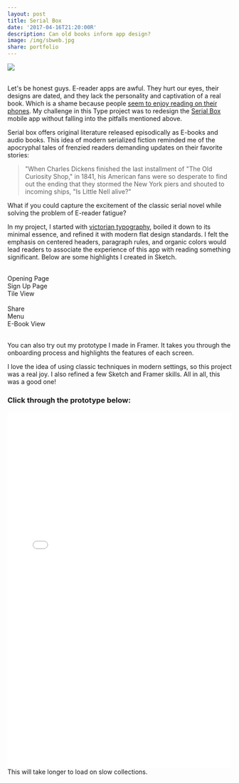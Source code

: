 ```yaml
---
layout: post
title: Serial Box
date: '2017-04-16T21:20:00R'
description: Can old books inform app design?
image: /img/sbweb.jpg
share: portfolio
---
```


<img class="col three lazyload" data-action="zoom" src="/img/sbweb.jpg">
<div class="col three caption">&nbsp;</div>

Let's be honest guys. E-reader apps are awful. They hurt our eyes, their designs are dated, and they lack the personality and captivation of a real book. Which is a shame because people [seem to enjoy reading on their phones](https://www.theatlantic.com/technology/archive/2016/05/oh-internet-you-wonderful-newsy-readable-lovely-internet/481500/). 
My challenge in this Type project was to redesign the 
[Serial Box](https://www.serialbox.com/) mobile app without falling into the pitfalls mentioned above.

Serial box offers original literature released episodically as E-books and audio books. This idea of modern serialized fiction reminded me of the apocryphal tales of frenzied readers demanding updates on their favorite stories:

>"When Charles Dickens finished the last installment of "The Old Curiosity Shop," in 1841, his American fans were so desperate to find out the ending that they stormed the New York piers and shouted to incoming ships, "Is Little Nell alive?"

What if you could capture the excitement of the classic serial novel while solving the problem of E-reader fatigue? 

In my project, I started with [victorian typography](https://www.pinterest.com/geomoetric/victorian-app-design/), boiled it down to its minimal essence, and refined it with modern flat design standards. I felt the emphasis on centered headers, paragraph rules, and organic colors would lead readers to associate the experience of this app with reading something significant. Below are some highlights I created in Sketch.


<div class="img_row">
	<img class="col one lazyload" data-action="zoom" src="/framer/sb/imported/Jason_Podcast_Framer_Export@2x/images/Layer-Menu_start_screen-nurbmzg1.jpg" alt="" title="westie sticker"/>
	<img class="col one lazyload" data-action="zoom" src="/framer/sb/imported/Jason_Podcast_Framer_Export@2x/images/Layer-Onboarding_2-ndi0reiy.jpg" alt="" title="westie sticker"/>
	<img class="col one lazyload" data-action="zoom" src="/framer/sb/imported/Jason_Podcast_Framer_Export@2x/images/Layer-Serial_View_Tiles-mem4ody5.jpg" alt="" title="westie sticker"/>
</div>
<div class="col one caption">Opening Page</div>
<div class="col one caption">Sign Up Page</div>
<div class="col one caption">Tile View</div>

<div class="img_row">
	<img class="col one lazyload" data-action="zoom" src="/framer/sb/imported/Jason_Podcast_Framer_Export@2x/images/Layer-Episode_Share-que3mjjb.jpg" alt="" title="westie sticker"/>
	<img class="col one lazyload" data-action="zoom" src="/framer/sb/imported/Jason_Podcast_Framer_Export@2x/images/Layer-HeaderMenu-mddfnze5.png" alt="" title="westie sticker"/>
	<img class="col one lazyload" data-action="zoom" src="/framer/sb/imported/Jason_Podcast_Framer_Export@2x/images/Layer-Episode_List_Menu2-oee5odjg.jpg" alt="" title="westie sticker"/>
</div>
<div class="col one caption">Share</div>
<div class="col one caption">Menu</div>
<div class="col one caption">E-Book View</div>
<div class="col three caption">&nbsp;</div>

You can also try out my prototype I made in Framer. It takes you through the onboarding process and highlights the features of each screen.

I love the idea of using classic techniques in modern settings, so this project was a real joy. I also refined a few Sketch and Framer skills. All in all, this was a good one!


### Click through the prototype below:

<iframe class="lazyload" data-action="zoom" src="/framer/sb/index.html" width="100%" height="800px" frameBorder="0"></iframe>

<div class="col three caption">This will take longer to load on slow collections.</div>

